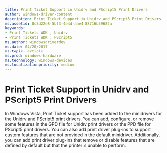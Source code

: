 ```yaml
---
title: Print Ticket Support in Unidrv and PScript5 Print Drivers
author: windows-driver-content
description: Print Ticket Support in Unidrv and PScript5 Print Drivers
ms.assetid: 8c3d22e8-5bf3-4e4d-aae4-88716b59682a
keywords:
- Print Tickets WDK , Unidrv
- Print Tickets WDK , PScript5
ms.author: windowsdriverdev
ms.date: 04/20/2017
ms.topic: article
ms.prod: windows-hardware
ms.technology: windows-devices
ms.localizationpriority: medium
---
```


# Print Ticket Support in Unidrv and PScript5 Print Drivers


In Windows Vista, Print Ticket support has been added to the minidrivers for the Unidrv and PScript5 print drivers. You can add, configure, or remove some features in the GPD file for Unidrv print drivers or the PPD file for PScript5 print drivers. You can also add print driver plug-ins to support custom features that are not provided in the default minidriver. Additionally, you can add print driver plug-ins that remove or disable features that are defined by default but that the printer is unable to perform.

 

 




